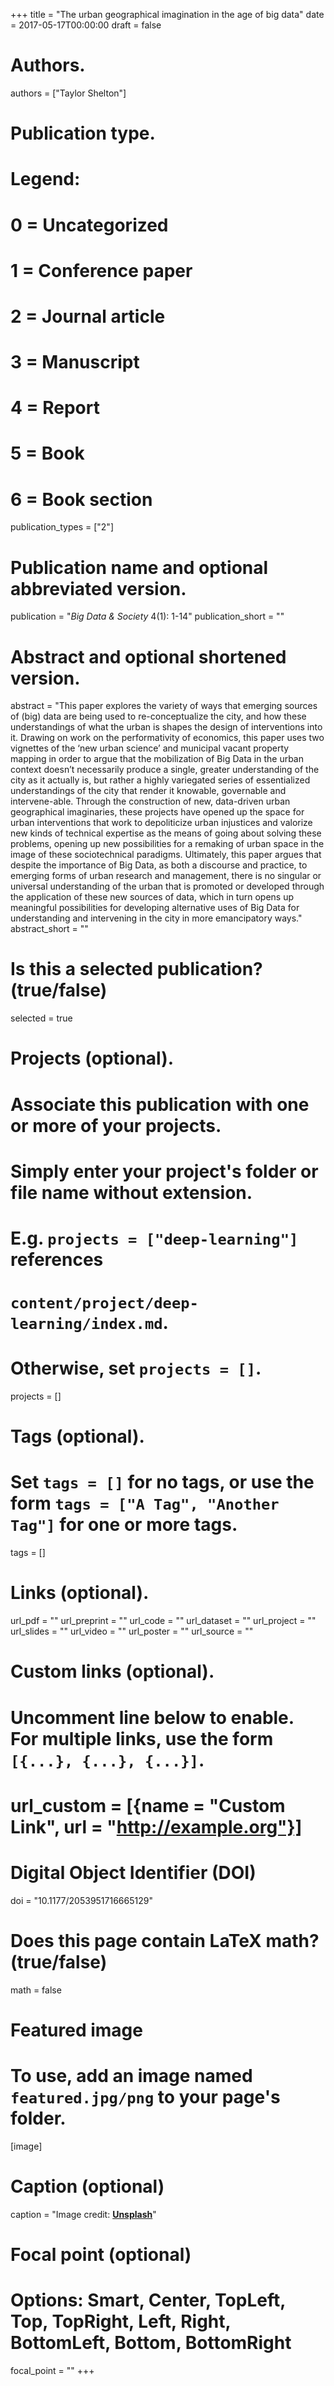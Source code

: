 +++
title = "The urban geographical imagination in the age of big data"
date = 2017-05-17T00:00:00
draft = false

# Authors.
authors = ["Taylor Shelton"]

# Publication type.
# Legend:
# 0 = Uncategorized
# 1 = Conference paper
# 2 = Journal article
# 3 = Manuscript
# 4 = Report
# 5 = Book
# 6 = Book section
publication_types = ["2"]

# Publication name and optional abbreviated version.
publication = "_Big Data & Society_ 4(1): 1-14"
publication_short = ""

# Abstract and optional shortened version.
abstract = "This paper explores the variety of ways that emerging sources of (big) data are being used to re-conceptualize the city, and how these understandings of what the urban is shapes the design of interventions into it. Drawing on work on the performativity of economics, this paper uses two vignettes of the ‘new urban science’ and municipal vacant property mapping in order to argue that the mobilization of Big Data in the urban context doesn’t necessarily produce a single, greater understanding of the city as it actually is, but rather a highly variegated series of essentialized understandings of the city that render it knowable, governable and intervene-able. Through the construction of new, data-driven urban geographical imaginaries, these projects have opened up the space for urban interventions that work to depoliticize urban injustices and valorize new kinds of technical expertise as the means of going about solving these problems, opening up new possibilities for a remaking of urban space in the image of these sociotechnical paradigms. Ultimately, this paper argues that despite the importance of Big Data, as both a discourse and practice, to emerging forms of urban research and management, there is no singular or universal understanding of the urban that is promoted or developed through the application of these new sources of data, which in turn opens up meaningful possibilities for developing alternative uses of Big Data for understanding and intervening in the city in more emancipatory ways."
abstract_short = ""

# Is this a selected publication? (true/false)
selected = true

# Projects (optional).
#   Associate this publication with one or more of your projects.
#   Simply enter your project's folder or file name without extension.
#   E.g. `projects = ["deep-learning"]` references 
#   `content/project/deep-learning/index.md`.
#   Otherwise, set `projects = []`.
projects = []

# Tags (optional).
#   Set `tags = []` for no tags, or use the form `tags = ["A Tag", "Another Tag"]` for one or more tags.
tags = []

# Links (optional).
url_pdf = ""
url_preprint = ""
url_code = ""
url_dataset = ""
url_project = ""
url_slides = ""
url_video = ""
url_poster = ""
url_source = ""

# Custom links (optional).
#   Uncomment line below to enable. For multiple links, use the form `[{...}, {...}, {...}]`.
# url_custom = [{name = "Custom Link", url = "http://example.org"}]

# Digital Object Identifier (DOI)
doi = "10.1177/2053951716665129"

# Does this page contain LaTeX math? (true/false)
math = false

# Featured image
# To use, add an image named `featured.jpg/png` to your page's folder. 
[image]
  # Caption (optional)
  caption = "Image credit: [**Unsplash**](https://unsplash.com/photos/pLCdAaMFLTE)"

  # Focal point (optional)
  # Options: Smart, Center, TopLeft, Top, TopRight, Left, Right, BottomLeft, Bottom, BottomRight
  focal_point = ""
+++


